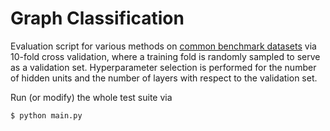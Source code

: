 # Graph Classification

Evaluation script for various methods on [common benchmark datasets](http://graphkernels.cs.tu-dortmund.de) via 10-fold cross validation, where a training fold is randomly sampled to serve as a validation set.
Hyperparameter selection is performed for the number of hidden units and the number of layers with respect to the validation set.

Run (or modify) the whole test suite via

```
$ python main.py
```
